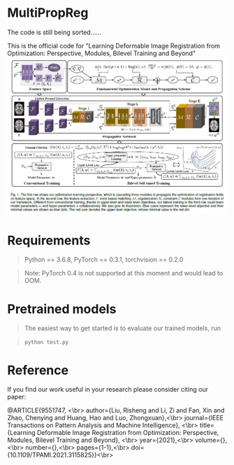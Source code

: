 # MultiPropReg

The code is still being sorted......

This is the official code for "Learning Deformable Image Registration from Optimization: Perspective, Modules, Bilevel Training and Beyond"
![Alt text](pipeline.png)


# Requirements

> Python == 3.6.8, PyTorch == 0.3.1, torchvision == 0.2.0  <br>

> Note: PyTorch 0.4 is not supported at this moment and would lead to OOM.  <br>


# Pretrained models

> The easiest way to get started is to evaluate our trained models, run

> <p> <code>python test.py</code> </p>


# Reference
If you find our work useful in your research please consider citing our paper:

@ARTICLE{9551747, <\br>
  author={Liu, Risheng and Li, Zi and Fan, Xin and Zhao, Chenying and Huang, Hao and Luo, Zhongxuan},<\br>
  journal={IEEE Transactions on Pattern Analysis and Machine Intelligence}, <\br>
  title={Learning Deformable Image Registration from Optimization: Perspective, Modules, Bilevel Training and Beyond}, <\br>
  year={2021},<\br>
  volume={},<\br>
  number={},<\br>
  pages={1-1},<\br>
  doi={10.1109/TPAMI.2021.3115825}}<\br>
